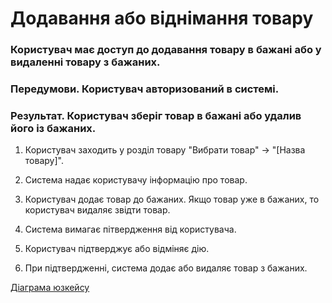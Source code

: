 # Додавання або віднімання товару

### Користувач має доступ до додавання товару в бажані або у видаленні товару з бажаних.

### Передумови. Користувач авторизований в системі.

### Результат. Користувач зберіг товар в бажані або удалив його із бажаних.

1. Користувач заходить у розділ товару "Вибрати товар" -> "[Назва товару]".

2. Система надає користувачу інформацію про товар.

3. Користувач додає товар до бажаних. Якщо товар уже в бажаних, то користувач видаляє звідти товар.

4. Система вимагає пітвердження від користувача.

5. Користувач підтверджує або відміняє дію.

6. При підтвердженні, система додає або видаляє товар з бажаних.

[Діаграма юзкейсу](https://github.com/KPI-IP94-Database/Team2/tree/master/Doc/UMLdiagrams/scenarios/user/Diagrams/UC1-AddSubProduct.md)
